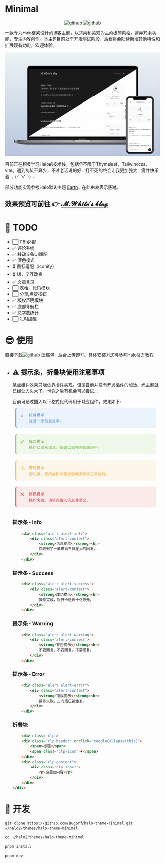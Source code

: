 # Minimal

<div align="center">
<a href="https://github.com/Bugorf/halo-theme-minimal/releases"><img src="https://img.shields.io/badge/Release-v0.1-blue.svg", alt="github"></a>
<a href="https://halo.run"><img src="https://img.shields.io/badge/Halo->=2.20-red.svg", alt="github"></a>

</div>

一款专为Halo框架设计的博客主题，以清爽和美观为主的极简风格。摒弃冗余功能，专注内容创作。本主题目前处于开发测试阶段，后续将会陆续新增其他特性和扩展现有功能，欢迎体验。

![效果图](./screenshots/rendering.png)

目前正在积极学习Halo的技术栈，包括但不限于Thymeleaf，Tailwindcss，vite。遇到的坑不算少，不过老话说的好，打不死的终会让我更加强大，痛并快乐着 ╮(╯▽╰)╭

部分功能实现参考Halo默认主题 [Earth](https://github.com/halo-dev/theme-earth)，在此由衷表示感谢。

## 效果预览可前往 👉 [𝓜.𝓦𝓱𝓲𝓽𝓮’𝓼 𝓫𝓵𝓸𝓰](https://alloworld.me)

# 💪 TODO

- ⬜️ I18n适配
- ✅ 评论系统
- ✅ 移动设备UI适配
- ✅ 深色模式
- ⏳ 图标适配（iconify）
- ⏳ UI，交互改良
- ✅ 文章目录
- ⬜️ 表格，代码模块
- ⬜️ 分享,点赞按钮
- ✅ 版权声明模块
- ✅ 底部导航栏
- ✅ 总字数统计
- ⬜️ 过时提醒

# 😎 使用
<p>
直接下载<a href="https://github.com/Bugorf/halo-theme-minimal/releases"><img src="https://img.shields.io/badge/Release-v0.1-blue.svg", alt="github"></a>
压缩包，后台上传即可。具体安装方式可参考<a href="https://docs.halo.run/user-guide/themes">Halo官方教程</a>
</p>

- ## ⚠️ 提示条，折叠块使用注意事项
    某些组件效果只能依靠插件实现，但是目前并没有开发插件的想法。光主题就已经让人头大了。也许之后有机会可以尝试... 
    
    目前可通过插入以下格式化代码用于对应组件，效果如下: 
    ![提示条](./screenshots/screenshot.png)
    ### 提示条 - Info
    ```html
        <div class="alert alert-info">
            <div class="alert-content">
                <strong>信息提示</strong><br>
                你收到了一条来自三体星人的回复。
            </div>
        </div>
    ```

    ### 提示条 - Success
    ```html
        <div class="alert alert-success">
            <div class="alert-content">
                <strong>成功提示</strong><br>
                操作完成，银行卡进账十亿万元。
            </div>
        </div>
    ```

    ### 提示条 - Warning
    ```html
        <div class="alert alert-warning">
            <div class="alert-content">
                <strong>警告提示</strong><br>
                不要回复，不要回复，不要回复。
            </div>
        </div>
    ```

    ### 提示条 - Error
    ```html
        <div class="alert alert-error">
            <div class="alert-content">
                <strong>错误提示</strong><br>
                操作失败，二向箔已被激发。
            </div>
        </div>
    ```

    ### 折叠块
    ``` html
        <div class="clp">
        <div class="clp-header" onclick="toggleCollapse(this)">
            <span>标题</span>
            <span class="clp-icon">▼</span>
        </div>
        <div class="clp-content">
            <div class="clp-inner">
                <p>这里放内容</p>
            </div>
        </div>
    </div>
    ```

    
# 🔬 开发

```
git clone https://github.com/Bugorf/halo-theme-minimal.git ~/halo2/themes/halo-theme-minimal
```

```
cd ~/halo2/themes/halo-theme-minimal
```

```
pnpm install
```

```
pnpm dev
```
